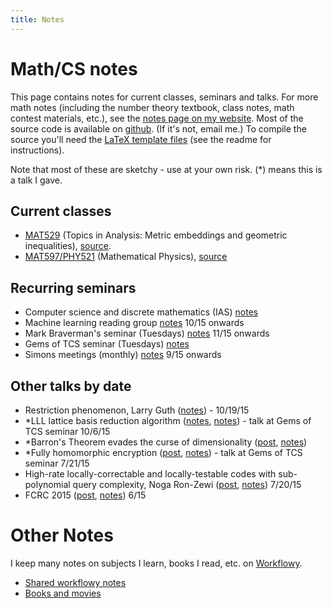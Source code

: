 ```yaml
---
title: Notes
---
```


# Math/CS notes

This page contains notes for current classes, seminars and talks. For more math notes (including the number theory textbook, class notes, math contest materials, etc.), see the [notes page on my website](https://dl.dropboxusercontent.com/u/27883775/web/math/notes.htm). Most of the source code is available on [github](https://github.com/holdenlee/mathnotes). (If it's not, email me.) To compile the source you'll need the [LaTeX template files](https://github.com/holdenlee/templates) (see the readme for instructions).

Note that most of these are sketchy - use at your own risk. (*) means this is a talk I gave.

## Current classes

* [MAT529](https://dl.dropboxusercontent.com/u/27883775/wiki/math/pdfs/mat529.pdf) (Topics in Analysis: Metric embeddings and geometric inequalities), [source](https://dl.dropboxusercontent.com/u/27883775/wiki/math/pdfs/metric.zip).
* [MAT597/PHY521](https://dl.dropboxusercontent.com/u/27883775/wiki/math/pdfs/mat597.pdf) (Mathematical Physics), [source](https://dl.dropboxusercontent.com/u/27883775/wiki/math/pdfs/physics.zip)

## Recurring seminars

* Computer science and discrete mathematics (IAS) [notes](https://dl.dropboxusercontent.com/u/27883775/wiki/math/pdfs/csdm.pdf)
* Machine learning reading group [notes](https://dl.dropboxusercontent.com/u/27883775/wiki/math/pdfs/ml_seminar.pdf) 10/15 onwards
* Mark Braverman's seminar (Tuesdays) [notes](https://dl.dropboxusercontent.com/u/27883775/wiki/math/pdfs/braverman_seminar.pdf) 11/15 onwards
* Gems of TCS seminar (Tuesdays) [notes](https://dl.dropboxusercontent.com/u/27883775/wiki/math/pdfs/gems_of_tcs.pdf)
* Simons meetings (monthly) [notes](https://dl.dropboxusercontent.com/u/27883775/wiki/math/pdfs/simons.pdf) 9/15 onwards

## Other talks by date

* Restriction phenomenon, Larry Guth ([notes](https://dl.dropboxusercontent.com/u/27883775/wiki/math/pdfs/10-19-larry-guth.pdf)) - 10/19/15
* \*LLL lattice basis reduction algorithm ([notes](https://holdenlee.wordpress.com/2015/10/09/the-lll-lattice-basis-reduction-algorithm/), [notes](https://dl.dropboxusercontent.com/u/27883775/wiki/math/pdfs/lll.pdf)) - talk at Gems of TCS seminar 10/6/15
* \*Barron's Theorem evades the curse of dimensionality ([post](https://holdenlee.wordpress.com/2015/08/05/barrons-theorem-neural-networks-evade-the-curse-of-dimensionality/), [notes](https://dl.dropboxusercontent.com/u/27883775/wiki/math/pdfs/barron1.pdf))
* \*Fully homomorphic encryption ([post](https://holdenlee.wordpress.com/2015/07/21/fully-homomorphic-encryption/), [notes](https://dl.dropboxusercontent.com/u/27883775/wiki/math/pdfs/fhe.pdf)) - talk at Gems of TCS seminar 7/21/15
* High-rate locally-correctable and locally-testable codes with sub-polynomial query complexity, Noga Ron-Zewi ([post](https://holdenlee.wordpress.com/2015/07/21/tcs-talk-high-rate-locally-correctable-and-locally-testable-codes-with-sub-polynomial-query-complexity/), [notes](https://dl.dropboxusercontent.com/u/27883775/wiki/math/pdfs/7-20-15-talk1.pdf)) 7/20/15
* FCRC 2015 ([post](https://holdenlee.wordpress.com/2015/07/10/fcrc-talks/), [notes](https://dl.dropboxusercontent.com/u/27883775/wiki/math/pdfs/stoc.pdf)) 6/15

# Other Notes

I keep many notes on subjects I learn, books I read, etc. on [Workflowy](http://www.workflowy.com).

* [Shared workflowy notes](https://workflowy.com/s/wL3CyEXpHY)
* [Books and movies](https://workflowy.com/s/4qkO9xWz4M)
